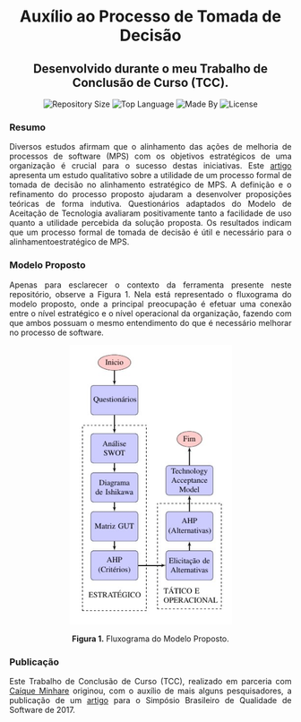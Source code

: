 <h1 align="center">
    Auxílio ao Processo de Tomada de Decisão
</h1>

<h2 align="center">
    Desenvolvido durante o meu Trabalho de Conclusão de Curso (TCC).
</h2>

<p align="center">
    <img alt="Repository Size" src="https://img.shields.io/github/repo-size/leofuchs/DecisionMakingProcess">
    <img alt="Top Language" src="https://img.shields.io/github/languages/top/leofuchs/DecisionMakingProcess">
    <img alt="Made By" src="https://img.shields.io/badge/Made%20By-Leonardo%20Fuchs-orange">
    <img alt="License" src="https://img.shields.io/github/license/leofuchs/DecisionMakingProcess">
</p>

### Resumo

<div style="text-align: justify">

Diversos estudos afirmam que o alinhamento das ações de melhoria de processos de software (MPS) com os objetivos estratégicos de uma organização é crucial para o sucesso destas iniciativas. Este [artigo](https://www.researchgate.net/profile/Adson_Cunha/publication/319450421_Strategic_alignment_of_processing_processing_processing_links/links/59aae75e0-social-processing-processing_processing_links-support-to-decision.pdf) apresenta um estudo qualitativo sobre a utilidade de um processo formal de tomada de decisão no alinhamento estratégico de MPS. A definição e o  refinamento do processo proposto ajudaram a desenvolver proposições teóricas de forma indutiva. Questionários adaptados do Modelo de Aceitação de  Tecnologia avaliaram positivamente tanto a facilidade de uso quanto a utilidade percebida da solução proposta. Os resultados indicam que um processo formal de tomada de decisão é útil e necessário para o alinhamentoestratégico de MPS. 

</div>

### Modelo Proposto

<div style="text-align: justify">

Apenas para esclarecer o contexto da ferramenta presente neste repositório, observe a Figura 1. Nela está representado o fluxograma do modelo proposto, onde a principal preocupação é efetuar uma conexão entre o nível estratégico e o nível operacional da organização, fazendo com que ambos possuam o mesmo entendimento do que é necessário melhorar no processo de software. 
</div>

<p align="center">
    <img alt="Tela Gerenciador" src="images/modelo.png">
</p>

<div style="text-align: center">
<b>Figura 1.</b> Fluxograma do Modelo Proposto.
</div>


### Publicação

<div style="text-align: justify">

Este Trabalho de Conclusão de Curso (TCC), realizado em parceria com [Caíque Minhare](https://www.linkedin.com/in/caiqueminhare/) originou, com o auxílio de mais alguns pesquisadores, a publicação de um [artigo](https://www.researchgate.net/profile/Adson_Cunha/publication/319450421_Strategic_alignment_of_processing_processing_processing_links/links/59aae75e0-social-processing-processing_processing_links-support-to-decision.pdf) para o Simpósio Brasileiro de Qualidade de Software de 2017.

</div>


